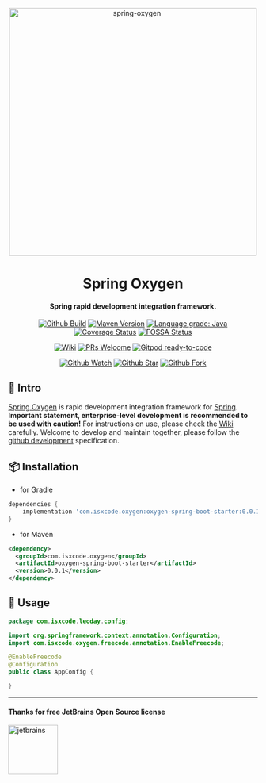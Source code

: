 <p align="center">
  <a href="https://github.com/isxcode/spring-oxygen">
    <img alt="spring-oxygen" width="500" src="https://gitee.com/isxcode/blogs-galaxy-images/raw/master/oxygen/oxygen.png">
  </a>
</p>

<h1 align="center">
    Spring Oxygen
</h1>

<h4 align="center">
    Spring rapid development integration framework.
</h4>

<div align="center">

[![Github Build](https://github.com/isxcode/spring-oxygen/workflows/build/badge.svg?branch=isxcode)](https://github.com/isxcode/spring-oxygen/actions?query=workflow%3A%22build%22)
[![Maven Version](https://img.shields.io/maven-central/v/com.github.isxcode/spring-oxygen-boot-starter)](https://search.maven.org/artifact/com.github.isxcode/spring-oxygen-boot-starter)
[![Language grade: Java](https://img.shields.io/lgtm/grade/java/g/isxcode/spring-oxygen.svg?logo=lgtm&logoWidth=18)](https://lgtm.com/projects/g/isxcode/spring-oxygen/context:java)
[![Coverage Status](https://coveralls.io/repos/github/isxcode/spring-oxygen/badge.svg?branch=isxcode)](https://coveralls.io/github/isxcode/spring-oxygen?branch=isxcode)
[![FOSSA Status](https://app.fossa.com/api/projects/git%2Bgithub.com%2Fisxcode%2Fspring-oxygen.svg?type=shield)](https://app.fossa.com/projects/git%2Bgithub.com%2Fisxcode%2Fspring-oxygen?ref=badge_shield)

</div>

<div align="center">

[![Wiki](https://img.shields.io/badge/Wiki-docs-important)](https://github.com/isxcode/spring-oxygen/wiki)
[![PRs Welcome](https://img.shields.io/badge/PRs-welcome-brightgreen.svg)](https://github.com/isxcode/spring-oxygen/blob/main/CONTRIBUTING.md)
[![Gitpod ready-to-code](https://img.shields.io/badge/Gitpod-ready--to--code-blue?logo=gitpod)](https://gitpod.io/#https://github.com/isxcode/spring-oxygen)

</div>

<div align="center">

[![Github Watch](https://img.shields.io/github/watchers/isxcode/spring-oxygen?style=social)](https://github.com/isxcode/spring-oxygen/watchers)
[![Github Star](https://img.shields.io/github/stars/isxcode/spring-oxygen?style=social)](https://github.com/isxcode/spring-oxygen/stargazers)
[![Github Fork](https://img.shields.io/github/forks/isxcode/spring-oxygen?style=social)](https://github.com/isxcode/spring-oxygen/network/members)

</div>

## 🐣 Intro

[Spring Oxygen](https://github.com/isxcode/spring-oxygen) is rapid development integration framework for [Spring](https://spring.io/).
**Important statement, enterprise-level development is recommended to be used with caution!**
For instructions on use, please check the [Wiki](https://github.com/isxcode/spring-oxygen/wiki) carefully.
Welcome to develop and maintain together, please follow the [github development](https://github.com/isxcode/spring-oxygen/blob/main/CONTRIBUTING.md) specification.

## 📦 Installation

- for Gradle

```groovy
dependencies {
    implementation 'com.isxcode.oxygen:oxygen-spring-boot-starter:0.0.1'
}
```

- for Maven

```xml
<dependency>
  <groupId>com.isxcode.oxygen</groupId>
  <artifactId>oxygen-spring-boot-starter</artifactId>
  <version>0.0.1</version>
</dependency>
```

## 🔨 Usage

```java
package com.isxcode.leoday.config;

import org.springframework.context.annotation.Configuration;
import com.isxcode.oxygen.freecode.annotation.EnableFreecode;

@EnableFreecode
@Configuration
public class AppConfig {

}
```

***

#### Thanks for free JetBrains Open Source license

<a href="https://www.jetbrains.com/?from=spring-oxygen" target="_blank"><img src="https://gitee.com/isxcode/blogs-galaxy-images/raw/master/jetbrains/jetbrains-3.png" height="100" alt="jetbrains"/></a>